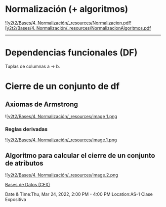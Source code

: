 

# Normalización (+ algoritmos)

![[y2t2/Bases/4. Normalización/_resources/Normalizacion.pdf](_resources/Normalizacion.pdf)![[y2t2/Bases/4. Normalización/_resources/NormalizacionAlgoritmos.pdf](_resources/NormalizacionAlgoritmos.pdf)


* * *

# Dependencias funcionales (DF)

Tuplas de columnas a → b.

# Cierre de un conjunto de df

## Axiomas de Armstrong

![[y2t2/Bases/4. Normalización/_resources/image 1.png](_resources/image%201.png)

###

### Reglas derivadas

![[y2t2/Bases/4. Normalización/_resources/image.1.png](_resources/image.1.png)

## Algoritmo para calcular el cierre de un conjunto de atributos

![[y2t2/Bases/4. Normalización/_resources/image.2.png](_resources/image.2.png)


[Bases de Datos (CEX)](https://www.google.com/calendar/event?eid=XzhkOWxjZ3JmZHByNmFzamtjZ28zaW9oZ2NrcWo0Y3BwNnNvajhkMW42cGhtNm85cDZkaTY0cDFpNzRyamFvcGpjcGkwIHVuZGVyc2NvcmViaXNAbQ)

Date & Time:Thu, Mar 24, 2022, 2:00 PM - 4:00 PM
Location:AS-1
Clase Expositiva
